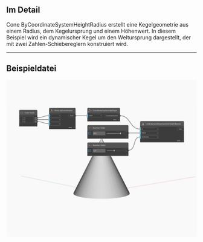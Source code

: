 ## Im Detail
Cone ByCoordinateSystemHeightRadius erstellt eine Kegelgeometrie aus einem Radius, dem Kegelursprung und einem Höhenwert. In diesem Beispiel wird ein dynamischer Kegel um den Weltursprung dargestellt, der mit zwei Zahlen-Schiebereglern konstruiert wird.
___
## Beispieldatei

![ByCoordinateSystemHeightRadius](./Autodesk.DesignScript.Geometry.Cone.ByCoordinateSystemHeightRadius_img.jpg)

